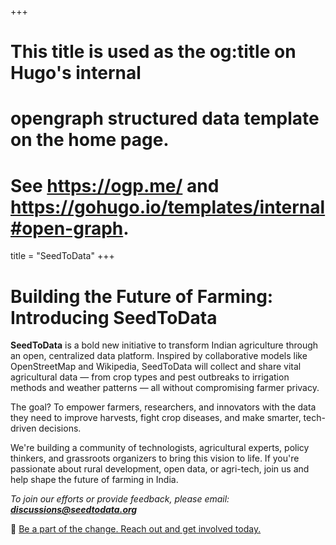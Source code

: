 +++
# This title is used as the og:title on Hugo's internal
# opengraph structured data template on the home page.
# See https://ogp.me/ and https://gohugo.io/templates/internal#open-graph.
title = "SeedToData"
+++
# Building the Future of Farming: Introducing SeedToData

**SeedToData** is a bold new initiative to transform Indian agriculture through an open, centralized data platform. Inspired by collaborative models like OpenStreetMap and Wikipedia, SeedToData will collect and share vital agricultural data — from crop types and pest outbreaks to irrigation methods and weather patterns — all without compromising farmer privacy.

The goal? To empower farmers, researchers, and innovators with the data they need to improve harvests, fight crop diseases, and make smarter, tech-driven decisions.

We're building a community of technologists, agricultural experts, policy thinkers, and grassroots organizers to bring this vision to life. If you're passionate about rural development, open data, or agri-tech, join us and help shape the future of farming in India.

_To join our efforts or provide feedback, please email: **discussions@seedtodata.org**_

🔗 [Be a part of the change. Reach out and get involved today.](/seedtodata/)